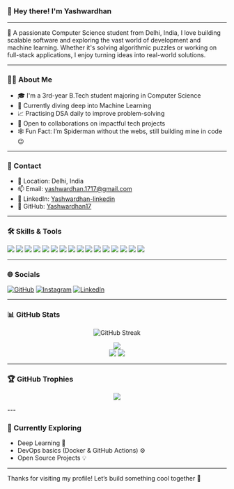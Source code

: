 ### 👋 Hey there! I'm Yashwardhan
---

🚀 A passionate Computer Science student from Delhi, India, I love building scalable software and exploring the vast world of development and machine learning. Whether it's solving algorithmic puzzles or working on full-stack applications, I enjoy turning ideas into real-world solutions.

---

### 🧑‍💻 About Me

- 🎓 I'm a 3rd-year B.Tech student majoring in Computer Science
- 🤖 Currently diving deep into Machine Learning
- 📈 Practising DSA daily to improve problem-solving
- 🤝 Open to collaborations on impactful tech projects
- 🕸 Fun Fact: I’m Spiderman without the webs, still building mine in code 😉

---

### 💼 Contact

- 📍 Location: Delhi, India  
- 📫 Email: [yashwardhan.1717@gmail.com](mailto:yashwardhan.1717@gmail.com)
- 💼 LinkedIn: [Yashwardhan-linkedin](https://www.linkedin.com/in/yashwardhan17/)
- 🐙 GitHub: [Yashwardhan17](https://github.com/yashwardhan17)  

---

### 🛠 Skills & Tools

<p align="left">
  <!-- Languages -->
  <img src="https://img.shields.io/badge/Java-ED8B00?style=for-the-badge&logo=java&logoColor=white" />
  <img src="https://img.shields.io/badge/Python-3776AB?style=for-the-badge&logo=python&logoColor=white" />
  <img src="https://img.shields.io/badge/C++-00599C?style=for-the-badge&logo=cplusplus&logoColor=white" />
  <img src="https://img.shields.io/badge/C-00599C?style=for-the-badge&logo=c&logoColor=white" />
  <img src="https://img.shields.io/badge/JavaScript-F7DF1E?style=for-the-badge&logo=javascript&logoColor=black" />
  <img src="https://img.shields.io/badge/PHP-777BB4?style=for-the-badge&logo=php&logoColor=white" />
  
  <!-- Frontend -->
  <img src="https://img.shields.io/badge/HTML5-E34F26?style=for-the-badge&logo=html5&logoColor=white" />
  <img src="https://img.shields.io/badge/CSS3-1572B6?style=for-the-badge&logo=css3&logoColor=white" />
  <img src="https://img.shields.io/badge/Bootstrap-563D7C?style=for-the-badge&logo=bootstrap&logoColor=white" />
  <img src="https://img.shields.io/badge/React-20232A?style=for-the-badge&logo=react&logoColor=61DAFB" />
  
  <!-- Backend & DB -->
  <img src="https://img.shields.io/badge/MySQL-00758F?style=for-the-badge&logo=mysql&logoColor=white" />
  <img src="https://img.shields.io/badge/MongoDB-47A248?style=for-the-badge&logo=mongodb&logoColor=white" />

  <!-- Tools -->
  <img src="https://img.shields.io/badge/Git-F05032?style=for-the-badge&logo=git&logoColor=white" />
  <img src="https://img.shields.io/badge/GitHub-181717?style=for-the-badge&logo=github&logoColor=white" />
  <img src="https://img.shields.io/badge/VSCode-007ACC?style=for-the-badge&logo=visual%20studio%20code&logoColor=white" />
  <img src="https://img.shields.io/badge/Postman-FF6C37?style=for-the-badge&logo=postman&logoColor=white" />
</p>

---

### 🌐 Socials

[![GitHub](https://img.shields.io/badge/GitHub-333?style=for-the-badge&logo=github&logoColor=white)](https://github.com/yashwardhan17)
[![Instagram](https://img.shields.io/badge/Instagram-E4405F?style=for-the-badge&logo=instagram&logoColor=white)](http://www.instagram.com/yashwardhan17)
[![LinkedIn](https://img.shields.io/badge/LinkedIn-0A66C2?style=for-the-badge&logo=linkedin&logoColor=white)](https://www.linkedin.com/in/yashwardhan17/)

---

### 📊 GitHub Stats
<p align="center"> <img src="https://github-readme-streak-stats.herokuapp.com?user=yashwardhan17&theme=tokyonight&hide_border=false" alt="GitHub Streak" /> </p> <p align="center"> <img src="https://github-profile-summary-cards.vercel.app/api/cards/profile-details?username=yashwardhan17&theme=tokyonight" /> <br /> <img src="https://github-profile-summary-cards.vercel.app/api/cards/repos-per-language?username=yashwardhan17&theme=tokyonight" /> <img src="https://github-profile-summary-cards.vercel.app/api/cards/most-commit-language?username=yashwardhan17&theme=tokyonight" /> </p>

---
### 🏆 GitHub Trophies
<p align="center"> <img src="https://github-profile-trophy.vercel.app/?username=yashwardhan17&theme=tokyonight&no-bg=true&no-frame=true&column=7" /> </p>
---

### 🧠 Currently Exploring

- Deep Learning 🔬
- DevOps basics (Docker & GitHub Actions) ⚙
- Open Source Projects 💡

---

Thanks for visiting my profile! Let’s build something cool together 🚀

